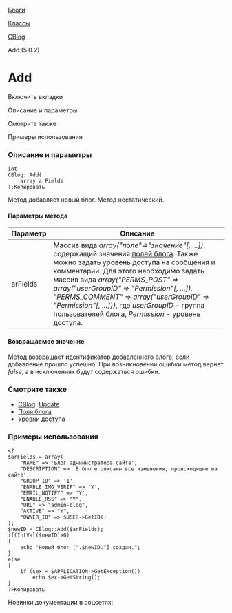 [Блоги](/api_help/blogs/index.php)

[Классы](/api_help/blogs/classes/index.php)

[CBlog](/api_help/blogs/classes/cblog/index.php)

Add (5.0.2)

Add
===

Включить вкладки

Описание и параметры

Смотрите также

Примеры использования

### Описание и параметры

```
int
CBlog::Add(
	array arFields
);Копировать
```

Метод добавляет новый блог. Метод нестатический.

#### Параметры метода

| Параметр | Описание |
| --- | --- |
| arFields | Массив вида *array("поле"=>"значение"[, ...])*, содержащий значения [полей блога](/api_help/blogs/fields.php#blog).  Также можно задать уровень доступа на сообщения и комментарии. Для этого необходимо задать массив вида *array("PERMS\_POST" => array("userGroupID" => "Permission"[, ...]), "PERMS\_COMMENT" => array("userGroupID" => "Permission"[, ...]))*, где *userGroupID* - группа пользователей блога, *Permission* - уровень доступа. |

#### Возвращаемое значение

Метод возвращает идентификатор добавленного блога, если добавление прошло успешно. При возникновении ошибки метод вернет *false*, а в исключениях будут содержаться ошибки.

### Смотрите также

* [CBlog](/api_help/blogs/classes/cblog/index.php)::[Update](/api_help/blogs/classes/cblog/update.php)
* [Поля блога](/api_help/blogs/fields.php#blog)
* [Уровни доступа](/api_help/blogs/constant.php)

### Примеры использования

```
<?
$arFields = array(
	"NAME" => 'Блог администратора сайта',
	"DESCRIPTION" => 'В блоге описаны все изменения, происходящие на сайте',
	"GROUP_ID" => '1',
	"ENABLE_IMG_VERIF" => 'Y',
	"EMAIL_NOTIFY" => 'Y',
	"ENABLE_RSS" => "Y",
	"URL" => "admin-blog",
	"ACTIVE" => "Y",
	"OWNER_ID" => $USER->GetID()
);
$newID = CBlog::Add($arFields);
if(IntVal($newID)>0)
{
	echo "Новый блог [".$newID."] создан.";
}
else
{
	if ($ex = $APPLICATION->GetException())
		echo $ex->GetString();
}
?>Копировать
```

Новинки документации в соцсетях:
